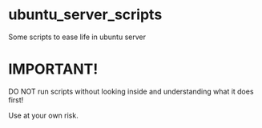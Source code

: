 # ubuntu_server_scripts
Some scripts to ease life in ubuntu server

# IMPORTANT!
DO NOT run scripts without looking inside and understanding what
it does first!

Use at your own risk.


